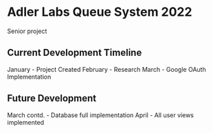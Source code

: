 # Adler Labs Queue System 2022

Senior project

## Current Development Timeline

January - Project Created
February - Research
March - Google OAuth Implementation 

## Future Development

March contd. - Database full implementation
April - All user views implemented
